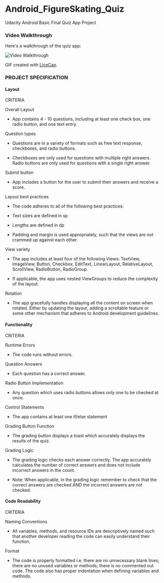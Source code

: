 # Android_FigureSkating_Quiz
Udacity Android Basic Final Quiz App Project

### Video Walkthrough 

Here's a walkthrough of the quiz app:

<img src='https://i.imgur.com/Zt3TARj.gif' title='Video Walkthrough' width='' alt='Video Walkthrough' />

GIF created with [LiceCap](http://www.cockos.com/licecap/).


### PROJECT SPECIFICATION

#### Layout

CRITERIA

Overall Layout

- App contains 4 - 10 questions, including at least one check box, one radio button, and one text entry.

Question types

- Questions are in a variety of formats such as free text response, checkboxes, and radio buttons.

- Checkboxes are only used for questions with multiple right answers. Radio buttons are only used for questions with a single   right answer.

Submit button

- App includes a button for the user to submit their answers and receive a score.

Layout best practices

- The code adheres to all of the following best practices:

- Text sizes are defined in sp
- Lengths are defined in dp
- Padding and margin is used appropriately, such that the views are not crammed up against each other.
  
View variety

- The app includes at least four of the following Views: TextView, ImageView, Button, Checkbox, EditText, LinearLayout,     RelativeLayout, ScrollView, RadioButton, RadioGroup.

- If applicable, the app uses nested ViewGroups to reduce the complexity of the layout.

Rotation

- The app gracefully handles displaying all the content on screen when rotated. Either by updating the layout, adding a     scrollable feature or some other mechanism that adheres to Android development guidelines.

#### Functionality

CRITERIA

Runtime Errors

- The code runs without errors.

Question Answers

- Each question has a correct answer.

Radio Button Implementation

- Any question which uses radio buttons allows only one to be checked at once.

Control Statements

- The app contains at least one if/else statement

Grading Button Function

- The grading button displays a toast which accurately displays the results of the quiz.

Grading Logic

- The grading logic checks each answer correctly. The app accurately calculates the number of correct answers and does not  include incorrect answers in the count.

- Note: When applicable, in the grading logic remember to check that the correct answers are checked AND the incorrect answers are not checked.

#### Code Readability

CRITERIA

Naming Conventions

- All variables, methods, and resource IDs are descriptively named such that another developer reading the code can easily understand their function.

Format

- The code is properly formatted i.e. there are no unnecessary blank lines; there are no unused variables or methods; there is no commented out code.
The code also has proper indentation when defining variables and methods.
